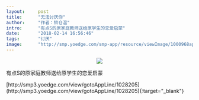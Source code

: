 ```yaml
---
layout:     post
title:      "无法讨厌你"
author:     "作者：铃仓温"
intro:      "有点S的原家庭教师送给原学生的恋爱启蒙"
date:       "2018-02-14 16:56:46"
tags:       "讨厌"
image:      "http://smp.yoedge.com/smp-app/resource/viewImage/1000968appline.png"
---
```

<div style="text-align: center">
<p><img src="http://smp.yoedge.com/smp-app/resource/viewImage/1000968appline.png"/></p>
</div>
<p class="post-meta">
<span>有点S的原家庭教师送给原学生的恋爱启蒙</span>
</p>
[http://smp3.yoedge.com/view/gotoAppLine/1028205](http://smp3.yoedge.com/view/gotoAppLine/1028205){:target="_blank"}


